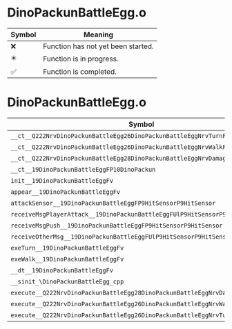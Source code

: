 # DinoPackunBattleEgg.o
| Symbol | Meaning 
| ------------- | ------------- 
| :x: | Function has not yet been started. 
| :eight_pointed_black_star: | Function is in progress. 
| :white_check_mark: | Function is completed. 


# DinoPackunBattleEgg.o
| Symbol | Decompiled? |
| ------------- | ------------- |
| `__ct__Q222NrvDinoPackunBattleEgg26DinoPackunBattleEggNrvTurnFv` | :x: |
| `__ct__Q222NrvDinoPackunBattleEgg26DinoPackunBattleEggNrvWalkFv` | :x: |
| `__ct__Q222NrvDinoPackunBattleEgg28DinoPackunBattleEggNrvDamageFv` | :x: |
| `__ct__19DinoPackunBattleEggFP10DinoPackun` | :x: |
| `init__19DinoPackunBattleEggFv` | :x: |
| `appear__19DinoPackunBattleEggFv` | :x: |
| `attackSensor__19DinoPackunBattleEggFP9HitSensorP9HitSensor` | :x: |
| `receiveMsgPlayerAttack__19DinoPackunBattleEggFUlP9HitSensorP9HitSensor` | :x: |
| `receiveMsgPush__19DinoPackunBattleEggFP9HitSensorP9HitSensor` | :x: |
| `receiveOtherMsg__19DinoPackunBattleEggFUlP9HitSensorP9HitSensor` | :x: |
| `exeTurn__19DinoPackunBattleEggFv` | :x: |
| `exeWalk__19DinoPackunBattleEggFv` | :x: |
| `__dt__19DinoPackunBattleEggFv` | :x: |
| `__sinit_\DinoPackunBattleEgg_cpp` | :x: |
| `execute__Q222NrvDinoPackunBattleEgg28DinoPackunBattleEggNrvDamageCFP5Spine` | :x: |
| `execute__Q222NrvDinoPackunBattleEgg26DinoPackunBattleEggNrvWalkCFP5Spine` | :x: |
| `execute__Q222NrvDinoPackunBattleEgg26DinoPackunBattleEggNrvTurnCFP5Spine` | :x: |

